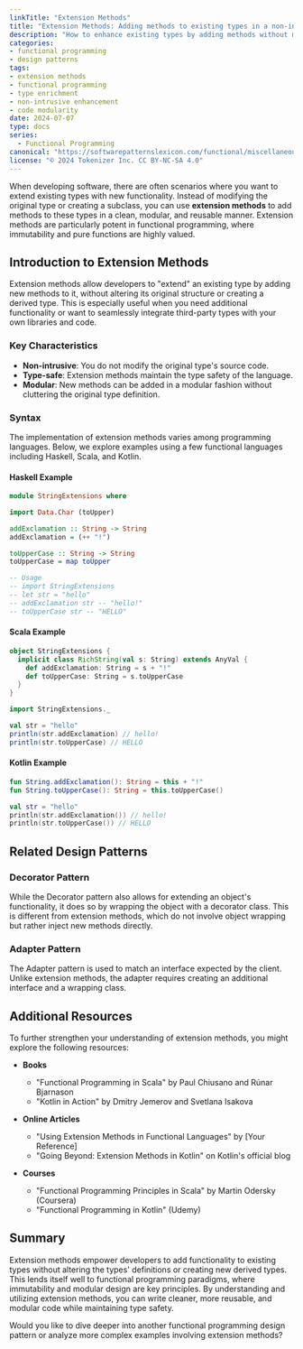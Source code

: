 ```yaml
---
linkTitle: "Extension Methods"
title: "Extension Methods: Adding methods to existing types in a non-intrusive way"
description: "How to enhance existing types by adding methods without modifying their original definitions."
categories:
- functional programming
- design patterns
tags:
- extension methods
- functional programming
- type enrichment
- non-intrusive enhancement
- code modularity
date: 2024-07-07
type: docs
series:
  - Functional Programming
canonical: "https://softwarepatternslexicon.com/functional/miscellaneous-patterns/type-enrichment/extension-methods"
license: "© 2024 Tokenizer Inc. CC BY-NC-SA 4.0"
---
```



When developing software, there are often scenarios where you want to extend existing types with new functionality. Instead of modifying the original type or creating a subclass, you can use **extension methods** to add methods to these types in a clean, modular, and reusable manner. Extension methods are particularly potent in functional programming, where immutability and pure functions are highly valued.

## Introduction to Extension Methods

Extension methods allow developers to "extend" an existing type by adding new methods to it, without altering its original structure or creating a derived type. This is especially useful when you need additional functionality or want to seamlessly integrate third-party types with your own libraries and code.

### Key Characteristics
- **Non-intrusive**: You do not modify the original type's source code.
- **Type-safe**: Extension methods maintain the type safety of the language.
- **Modular**: New methods can be added in a modular fashion without cluttering the original type definition.

### Syntax

The implementation of extension methods varies among programming languages. Below, we explore examples using a few functional languages including Haskell, Scala, and Kotlin.

#### Haskell Example

```haskell
module StringExtensions where

import Data.Char (toUpper)

addExclamation :: String -> String
addExclamation = (++ "!")

toUpperCase :: String -> String
toUpperCase = map toUpper

-- Usage
-- import StringExtensions
-- let str = "hello"
-- addExclamation str -- "hello!"
-- toUpperCase str -- "HELLO"
```

#### Scala Example

```scala
object StringExtensions {
  implicit class RichString(val s: String) extends AnyVal {
    def addExclamation: String = s + "!"
    def toUpperCase: String = s.toUpperCase
  }
}

import StringExtensions._

val str = "hello"
println(str.addExclamation) // hello!
println(str.toUpperCase) // HELLO
```

#### Kotlin Example

```kotlin
fun String.addExclamation(): String = this + "!"
fun String.toUpperCase(): String = this.toUpperCase()

val str = "hello"
println(str.addExclamation()) // hello!
println(str.toUpperCase()) // HELLO
```

## Related Design Patterns

### Decorator Pattern

While the Decorator pattern also allows for extending an object's functionality, it does so by wrapping the object with a decorator class. This is different from extension methods, which do not involve object wrapping but rather inject new methods directly.

### Adapter Pattern

The Adapter pattern is used to match an interface expected by the client. Unlike extension methods, the adapter requires creating an additional interface and a wrapping class.

## Additional Resources

To further strengthen your understanding of extension methods, you might explore the following resources:

- **Books**
  - "Functional Programming in Scala" by Paul Chiusano and Rúnar Bjarnason
  - "Kotlin in Action" by Dmitry Jemerov and Svetlana Isakova

- **Online Articles**
  - "Using Extension Methods in Functional Languages" by [Your Reference]
  - "Going Beyond: Extension Methods in Kotlin" on Kotlin's official blog

- **Courses**
  - "Functional Programming Principles in Scala" by Martin Odersky (Coursera)
  - "Functional Programming in Kotlin" (Udemy)

## Summary

Extension methods empower developers to add functionality to existing types without altering the types' definitions or creating new derived types. This lends itself well to functional programming paradigms, where immutability and modular design are key principles. By understanding and utilizing extension methods, you can write cleaner, more reusable, and modular code while maintaining type safety.

Would you like to dive deeper into another functional programming design pattern or analyze more complex examples involving extension methods?
